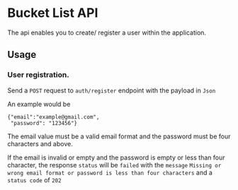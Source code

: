 # Bucket List API
The api enables you to create/ register a user within the application.

## Usage

### User registration.
Send a `POST` request to `auth/register` endpoint with the payload in
`Json`

An example would be
```
{"email":"example@gmail.com",
 "password": "123456"}
```

The email value must be a valid email format and the password must be
four characters and above.

If the email is invalid or empty and the password is empty or less than
four character, the response `status` will be `failed` with the `message`
`Missing or wrong email format or password is less than four characters`
and a `status code` of `202`